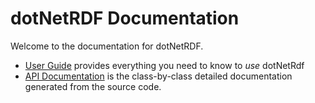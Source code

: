 # dotNetRDF Documentation

Welcome to the documentation for dotNetRDF.

  * [User Guide](~/user_guide/toc.yml) provides everything you need to know to *use* dotNetRdf
  * [API Documentation](~/api/VDS.RDF.yml) is the class-by-class detailed documentation generated from the source code.